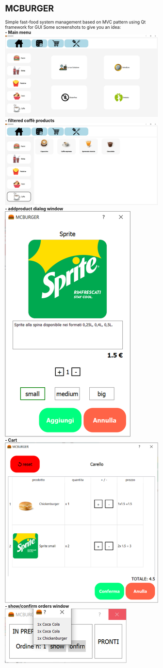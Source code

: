 # MCBURGER
Simple fast-food system management based on MVC pattern using Qt framework for GUI
Some screenshots to give you an idea:<br>
<b> - Main menu<b>
![Alt text](https://github.com/ElMurte/ImagesPresentation/blob/master/MCBURGERmainwindow.PNG?raw=true "Main Menu")<br>
<b> - filtered coffè products<b>
  ![Alt text](https://github.com/ElMurte/ImagesPresentation/blob/master/caff%C3%A8.PNG?raw=true "Addproductwindow dialog")<br>
<b> - addproduct dialog window<b>
![Alt text](https://github.com/ElMurte/ImagesPresentation/blob/master/addproduct.PNG?raw=true "Addproductwindow dialog")<br>
<b> - Cart<b>
![Alt text](https://github.com/ElMurte/ImagesPresentation/blob/master/carrello.PNG?raw=true "Addproductwindow dialog")<br>
<b> - show/confirm orders window<b>
![Alt text](https://github.com/ElMurte/ImagesPresentation/blob/master/riepilogo%20ordin.PNG?raw=true "Addproductwindow dialog")<br>
